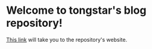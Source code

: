 # Welcome to tongstar's blog repository!

[This link](https://tongmon.github.io/tongstar-blog) will take you to the repository's website.
